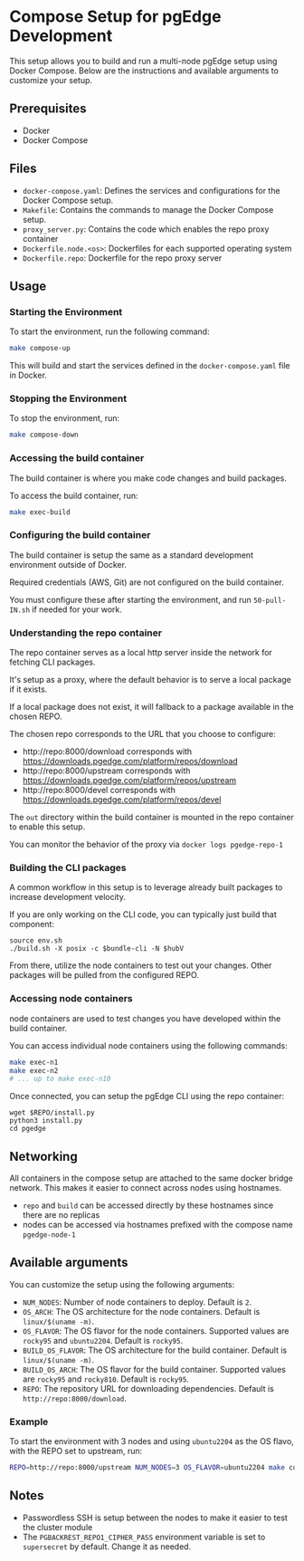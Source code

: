 # Compose Setup for pgEdge Development

This setup allows you to build and run a multi-node pgEdge setup using Docker Compose. Below are the instructions and available arguments to customize your setup.

## Prerequisites

- Docker
- Docker Compose

## Files

- `docker-compose.yaml`: Defines the services and configurations for the Docker Compose setup.
- `Makefile`: Contains the commands to manage the Docker Compose setup.
- `proxy_server.py`: Contains the code which enables the repo proxy container
- `Dockerfile.node.<os>`: Dockerfiles for each supported operating system
- `Dockerfile.repo`: Dockerfile for the repo proxy server

## Usage

### Starting the Environment

To start the environment, run the following command:

```sh
make compose-up
```

This will build and start the services defined in the `docker-compose.yaml` file in Docker.

### Stopping the Environment

To stop the environment, run:

```sh
make compose-down
```

### Accessing the build container

The build container is where you make code changes and build packages.

To access the build container, run:

```sh
make exec-build
```

### Configuring the build container

The build container is setup the same as a standard development environment outside of Docker.

Required credentials (AWS, Git) are not configured on the build container.

You must configure these after starting the environment, and run `50-pull-IN.sh` if needed for your work.

### Understanding the repo container

The repo container serves as a local http server inside the network for fetching CLI packages.

It's setup as a proxy, where the default behavior is to serve a local package if it exists.

If a local package does not exist, it will fallback to a package available in the chosen REPO.

The chosen repo corresponds to the URL that you choose to configure:

- http://repo:8000/download corresponds with https://downloads.pgedge.com/platform/repos/download
- http://repo:8000/upstream corresponds with https://downloads.pgedge.com/platform/repos/upstream
- http://repo:8000/devel corresponds with https://downloads.pgedge.com/platform/repos/devel

The `out` directory within the build container is mounted in the repo container to enable this setup.

You can monitor the behavior of the proxy via `docker logs pgedge-repo-1`

### Building the CLI packages

A common workflow in this setup is to leverage already built packages to increase development velocity.

If you are only working on the CLI code, you can typically just build that component:

```
source env.sh
./build.sh -X posix -c $bundle-cli -N $hubV
```

From there, utilize the node containers to test out your changes. Other packages will be pulled from the configured REPO.

### Accessing node containers

node containers are used to test changes you have developed within the build container.

You can access individual node containers using the following commands:

```sh
make exec-n1
make exec-n2
# ... up to make exec-n10
```

Once connected, you can setup the pgEdge CLI using the repo container:

```
wget $REPO/install.py
python3 install.py
cd pgedge
```

## Networking

All containers in the compose setup are attached to the same docker bridge network. This makes it easier to connect across nodes using hostnames.

- `repo` and `build` can be accessed directly by these hostnames since there are no replicas
- nodes can be accessed via hostnames prefixed with the compose name `pgedge-node-1`

## Available arguments

You can customize the setup using the following arguments:

- `NUM_NODES`: Number of node containers to deploy. Default is `2`.
- `OS_ARCH`: The OS architecture for the node containers. Default is `linux/$(uname -m)`.
- `OS_FLAVOR`: The OS flavor for the node containers. Supported values are `rocky95` and `ubuntu2204`. Default is `rocky95`.
- `BUILD_OS_FLAVOR`: The OS architecture for the build container. Default is `linux/$(uname -m)`.
- `BUILD_OS_ARCH`: The OS flavor for the build container. Supported values are `rocky95` and `rocky810`. Default is `rocky95`.
- `REPO`: The repository URL for downloading dependencies. Default is `http://repo:8000/download`.

### Example

To start the environment with 3 nodes and using `ubuntu2204` as the OS flavo, with the REPO set to upstream, run:

```sh
REPO=http://repo:8000/upstream NUM_NODES=3 OS_FLAVOR=ubuntu2204 make compose-up
```

## Notes

- Passwordless SSH is setup between the nodes to make it easier to test the cluster module
- The `PGBACKREST_REPO1_CIPHER_PASS` environment variable is set to `supersecret` by default. Change it as needed.
